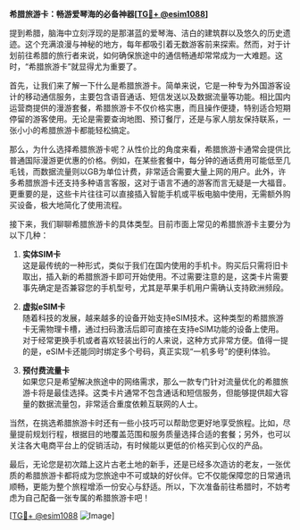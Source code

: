 **希腊旅游卡：畅游爱琴海的必备神器[[TG💪+ @esim1088](https://t.me/s/esim1088)]**

提到希腊，脑海中立刻浮现的是那湛蓝的爱琴海、洁白的建筑群以及悠久的历史遗迹。这个充满浪漫与神秘的地方，每年都吸引着无数游客前来探索。然而，对于计划前往希腊的旅行者来说，如何确保旅途中的通信畅通却常常成为一大难题。这时，“希腊旅游卡”就显得尤为重要了。

首先，让我们来了解一下什么是希腊旅游卡。简单来说，它是一种专为外国游客设计的移动通信服务，主要包含语音通话、短信发送以及数据流量等功能。相比国内运营商提供的漫游套餐，希腊旅游卡不仅价格实惠，而且操作便捷，特别适合短期停留的游客使用。无论是需要查询地图、预订餐厅，还是与家人朋友保持联系，一张小小的希腊旅游卡都能轻松搞定。

那么，为什么选择希腊旅游卡呢？从性价比的角度来看，希腊旅游卡通常会提供比普通国际漫游更优惠的价格。例如，在某些套餐中，每分钟的通话费用可能低至几毛钱，而数据流量则以GB为单位计费，非常适合需要大量上网的用户。此外，许多希腊旅游卡还支持多种语言客服，这对于语言不通的游客而言无疑是一大福音。更重要的是，这些卡片往往可以直接插入智能手机或平板电脑中使用，无需额外购买设备，极大地简化了使用流程。

接下来，我们聊聊希腊旅游卡的具体类型。目前市面上常见的希腊旅游卡主要分为以下几种：

1. **实体SIM卡**  
   这是最传统的一种形式，类似于我们在国内使用的手机卡。购买后只需将旧卡取出，插入新的希腊旅游卡即可开始使用。不过需要注意的是，这类卡片需要事先确定是否兼容您的手机型号，尤其是苹果手机用户需确认支持欧洲频段。

2. **虚拟eSIM卡**  
   随着科技的发展，越来越多的设备开始支持eSIM技术。这种类型的希腊旅游卡无需物理卡槽，通过扫码激活后即可直接在支持eSIM功能的设备上使用。对于经常更换手机或者喜欢轻装出行的人来说，这种方式非常方便。值得一提的是，eSIM卡还能同时绑定多个号码，真正实现“一机多号”的便利体验。

3. **预付费流量卡**  
   如果您只是希望解决旅途中的网络需求，那么一款专门针对流量优化的希腊旅游卡将是最佳选择。这类卡片通常不包含通话和短信服务，但能够提供超大容量的数据流量包，非常适合重度依赖互联网的人士。

当然，在挑选希腊旅游卡时还有一些小技巧可以帮助您更好地享受旅程。比如，尽量提前规划行程，根据目的地覆盖范围和服务质量选择合适的套餐；另外，也可以关注各大电商平台上的促销活动，有时候能以更低的价格买到心仪的产品。

最后，无论您是初次踏上这片古老土地的新手，还是已经多次造访的老友，一张优质的希腊旅游卡都将成为您旅途中不可或缺的好伙伴。它不仅能保障您的日常通讯顺畅，更能为整个旅程增添一份安心与舒适。所以，下次准备前往希腊时，不妨考虑为自己配备一张专属的希腊旅游卡吧！

[[TG💪+ @esim1088](https://t.me/s/esim1088) ![Image](https://i.postimg.cc/4NQfJmqS/Snipaste-2025-05-13-00-14-12.png)]